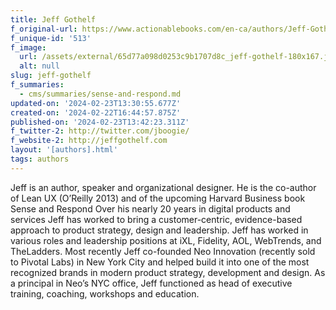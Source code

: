```yaml
---
title: Jeff Gothelf
f_original-url: https://www.actionablebooks.com/en-ca/authors/Jeff-Gothelf/
f_unique-id: '513'
f_image:
  url: /assets/external/65d77a098d0253c9b1707d8c_jeff-gothelf-180x167.jpeg
  alt: null
slug: jeff-gothelf
f_summaries:
  - cms/summaries/sense-and-respond.md
updated-on: '2024-02-23T13:30:55.677Z'
created-on: '2024-02-22T16:44:57.875Z'
published-on: '2024-02-23T13:42:23.311Z'
f_twitter-2: http://twitter.com/jboogie/
f_website-2: http://jeffgothelf.com
layout: '[authors].html'
tags: authors
---
```


Jeff is an author, speaker and organizational designer. He is the co-author of Lean UX (O’Reilly 2013) and of the upcoming Harvard Business book Sense and Respond Over his nearly 20 years in digital products and services Jeff has worked to bring a customer-centric, evidence-based approach to product strategy, design and leadership. Jeff has worked in various roles and leadership positions at iXL, Fidelity, AOL, WebTrends, and TheLadders. Most recently Jeff co-founded Neo Innovation (recently sold to Pivotal Labs) in New York City and helped build it into one of the most recognized brands in modern product strategy, development and design. As a principal in Neo’s NYC office, Jeff functioned as head of executive training, coaching, workshops and education.
